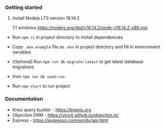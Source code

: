 ### Getting started

1. Install Nodejs LTS version 16.14.2

   1.1 windows https://nodejs.org/dist/v16.14.2/node-v16.14.2-x86.msi

- Run `npm ci` in project directory to install dependencies
- Copy `.env.example` file as `.env` in project directory and fill in environment variables

- [Optional] Run `npm run db migrate:latest` to get latest database migrations
- then `npm run db seed:run`

- Run `npm start` to run project

### Documentation

- Knex query builder - https://knexjs.org
- Objection ORM - https://vincit.github.io/objection.js/
- Express - https://expressjs.com/en/4x/api.html
